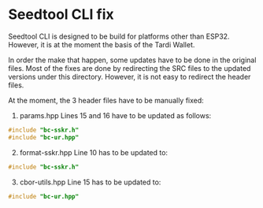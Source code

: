 # Seedtool CLI fix
Seedtool CLI is designed to be build for platforms other than ESP32. However, it is at the moment the basis of the Tardi Wallet.

In order the make that happen, some updates have to be done in the original files. Most of the fixes are done by redirecting the SRC files to the updated versions under this directory. However, it is not easy to redirect the header files. 

At the moment, the 3 header files have to be manually fixed:

1. params.hpp
Lines 15 and 16 have to be updated as follows:

```C
#include "bc-sskr.h"
#include "bc-ur.hpp"
```

2. format-sskr.hpp
Line 10 has to be updated to:

```C
#include "bc-sskr.h"
```
3. cbor-utils.hpp
Line 15 has to be updated to:

```C
#include "bc-ur.hpp"
```
